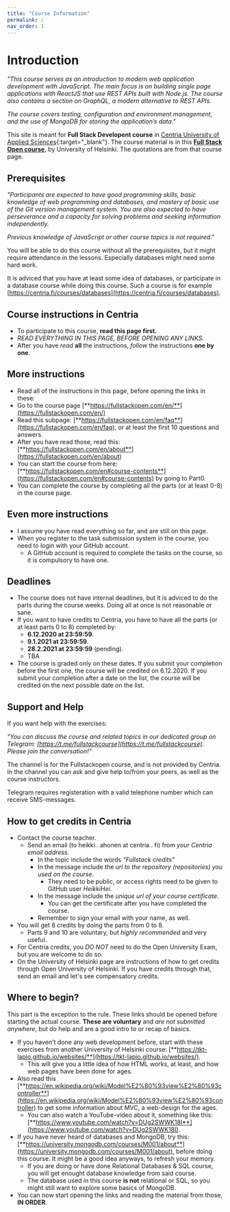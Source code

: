 ```yaml
---
title: "Course Information"
permalink: /
nav_order: 1
---
```


# Introduction

*"This course serves as an introduction to modern web application development with JavaScript. The main focus is on building single page applications with ReactJS that use REST APIs built with Node.js. The course also contains a section on GraphQL, a modern alternative to REST APIs.*

*The course covers testing, configuration and environment management, and the use of MongoDB for storing the application’s data."*

This site is meant for **Full Stack Developent course** in [Centria University of Applied Sciences](https://web.centria.fi/en){:target="_blank"}. The course material is in this [**Full Stack Open course**](https://fullstackopen.com/en), by University of Helsinki. The quotations are from that course page.


## Prerequisites

*"Participants are expected to have good programming skills, basic knowledge of web programming and databases, and mastery of basic use of the Git version management system. You are also expected to have perseverance and a capacity for solving problems and seeking information independently.*

*Previous knowledge of JavaScript or other course topics is not required."*

You will be able to do this course without all the prerequisites, but it might require attendance in the lessons. Especially databases might need some hard work.

It is adviced that you have at least some idea of databases, or participate in a database course while doing this course. Such a course is for example [https://centria.fi/courses/databases](https://centria.fi/courses/databases).

## Course instructions in Centria

* To participate to this course, **read this page first.**
* *READ EVERYTHING IN THIS PAGE, BEFORE OPENING ANY LINKS.*
* After you have *read* **all** the instructions, *follow* the instructions **one by one**.

## More instructions

* Read all of the instructions in this page, before opening the links in these: 
* Go to the course page [**https://fullstackopen.com/en/**](https://fullstackopen.com/en/)
* Read this subpage: [**https://fullstackopen.com/en/faq**](https://fullstackopen.com/en/faq), or at least the first 10 questions and answers.
* After you have read those, read this: [**https://fullstackopen.com/en/about**](https://fullstackopen.com/en/about)
* You can start the course from here: [**https://fullstackopen.com/en#course-contents**](https://fullstackopen.com/en#course-contents) by going to Part0.
* You can complete the course by completing all the parts (or at least 0-8) in the course page.

## Even more instructions

* I assume you have read everything so far, and are still on this page.
* When you register to the task submission system in the course, you need to login with your GitHub account.
  * A GitHub account is required to complete the tasks on the course, so it is compulsory to have one.

## Deadlines

* The course does not have internal deadlines, but it is adviced to do the parts during the course weeks. Doing all at once is not reasonable or sane.
* If you want to have credits to Centria, you have to have all the parts (or at least parts 0 to 8) completed by:
  * **6.12.2020 at 23:59:59**. 
  * **9.1.2021 at 23:59:59**. 
  * **28.2.2021 at 23:59:59** (pending). 
  * TBA
* The course is graded only on these dates. If you submit your completion before the first one, the course will be credited on 6.12.2020. If you submit your completion after a date on the list, the course will be credited on the next possible date on the list.

## Support and Help

If you want help with the exercises:

*"You can discuss the course and related topics in our dedicated group on Telegram: [https://t.me/fullstackcourse](https://t.me/fullstackcourse). Please join the conversation!"* 

The channel is for the Fullstackopen course, and is not provided by Centria. In the channel you can ask and give help to/from your peers, as well as the course instructors.

Telegram requires registeration with a valid telephone number which can receive SMS-messages.

## How to get credits in Centria

* Contact the course teacher.
  * Send an email (to heikki . ahonen at centria . fi) from *your Centria email address*. 
    * In the topic include the words *"Fullstack credits"*
    * In the message include the *url to the repository (repositories) you used on the course*.
      * They need to be public, or access rights need to be given to GitHub user *HeikkiHei*.
    * In the message include the *unique url of your course certificate*.
      * You can get the certificate after you have completed the course.
    * Remember to sign your email with your name, as well.
* You will get 8 credits by doing the parts from 0 to 8. 
  * Parts 9 and 10 are voluntary, but *highly recommended* and very useful.
* For Centria credits, you *DO NOT* need to do the Open University Exam, but you are welcome to do so.
* On the University of Helsinki page are instructions of how to get credits through Open University of Helsinki. If you have credits through that, send an email and let's see compensatory credits.

## Where to begin?

This part is the exception to the rule. These links should be opened before starting the actual course. **These are voluntary** and *are not submitted anywhere*, but do help and are a good intro to or recap of basics.

* If you haven't done any web development before, start with these exercises from another University of Helsinki course: [**https://tkt-lapio.github.io/websites/**](https://tkt-lapio.github.io/websites/). 
  * This will give you a little idea of how HTML works, at least, and how web pages have been done for ages.
* Also read this [**https://en.wikipedia.org/wiki/Model%E2%80%93view%E2%80%93controller**](https://en.wikipedia.org/wiki/Model%E2%80%93view%E2%80%93controller) to get some information about MVC, a web-design for the ages. 
  * You can also watch a YouTube-video about it, something like this: [**https://www.youtube.com/watch?v=DUg2SWWK18I**](https://www.youtube.com/watch?v=DUg2SWWK18I).
* If you have never heard of databases and MongoDB, try this: [**https://university.mongodb.com/courses/M001/about**](https://university.mongodb.com/courses/M001/about), before doing this course. It might be a good idea anyways, to refresh your memory.
  * If you are doing or have done Relational Databases & SQL course, you will get enought database knowledge from said course.
  * The database used in this course **is not** relational or SQL, so you might still want to explore some basics of MongoDB.
* You can now start opening the links and reading the material from those, **IN ORDER**.
